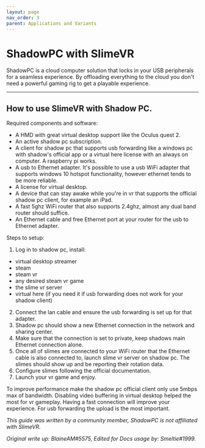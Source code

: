 ```yaml
---
layout: page
nav_order: 3
parent: Applications and Variants
---
```


# ShadowPC with SlimeVR

ShadowPC is a cloud computer solution that locks in your USB peripherals for a seamless experience.
By offloading everything to the cloud you don't need a powerful gaming rig to get a playable experience.

------

## How to use SlimeVR with Shadow PC.

Required components and software:
- A HMD with great virtual desktop support like the Oculus quest 2.
- An active shadow pc subscription.
- A client for shadow pc that supports usb forwarding like a windows pc with shadow's official app or a virtual here license with an always on computer. A raspberry pi works.
- A usb to Ethernet adapter. It's possible to use a usb WiFi adapter that supports windows 10 hotspot functionality, however ethernet tends to be more reliable.
- A license for virtual desktop.
- A device that can stay awake while you're in vr that supports the official shadow pc client, for example an iPad.
- A fast 5ghz WiFi router that also supports 2.4ghz, almost any dual band router should suffice.
- An Ethernet cable and free Ethernet port at your router for the usb to Ethernet adapter.

Steps to setup:
1. Log in to shadow pc, install:
- virtual desktop streamer
- steam
- steam vr 
- any desired steam vr game
- the slime vr server
- virtual here (if you need it if usb forwarding does not work for your shadow client)
2. Connect the lan cable and ensure the usb forwarding is set up for that adapter.
3. Shadow pc should show a new Ethernet connection in the network and sharing center.
4. Make sure that the connection is set to private, keep shadows main Ethernet connection alone.
5. Once all of slimes are connected to your WiFi router that the Ethernet cable is also connected to, launch slime vr server on shadow pc. The slimes should show up and be reporting their rotation data.
6. Configure slimes following the official documentation.
7. Launch your vr game and enjoy.

To improve performance make the shadow pc official client only use 5mbps max of bandwidth.
Disabling video buffering in virtual desktop helped the most for vr gameplay.
Having a fast connection will improve your experience.
For usb forwarding the upload is the most important.

*This guide was written by a community member, ShadowPC is not affiliated with SlimeVR.*

*Original write up: BlaineAM#5575, Edited for Docs usage by: Smeltie#1999.*
